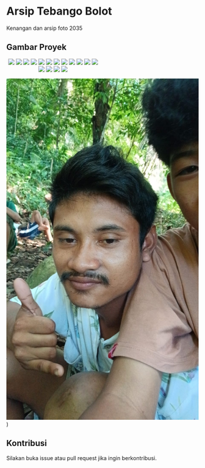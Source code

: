# Arsip Tebango Bolot

Kenangan dan arsip foto 2035
## Gambar Proyek

<div align="center">
  <div style="columns: 2; column-gap: 15px;">
    <img src="https://github.com/tebango/Foto_tebango/IMG-20250704-WA0037.jpg" width="100%">
    <img src="https://github.com/tebango/Foto_tebango/IMG-20250705-WA0002.jpg" width="100%">
    <img src="ihttps://github.com/tebango/Foto_tebango/IMG-20250705-WA0006.jpg" width="100%">
    <img src="https://github.com/tebango/Foto_tebango/IMG-20250705-WA0008.jpg" width="100%">
    <img src="https://github.com/tebango/Foto_tebango/IMG-20250705-WA0010.jpg" width="100%">
    <img src="https://github.com/tebango/Foto_tebango/IMG-20250705-WA0014.jpg" width="100%">
    <img src="https://github.com/tebango/Foto_tebango/IMG-20250705-WA0018.jpg" width="100%">
    <img src="https://github.com/tebango/Foto_tebango/IMG-20250705-WA0020.jpg" width="100%">
    <img src="https://github.com/tebango/Foto_tebango/IMG-20250705-WA0022.jpg" width="100%">
    <img src="https://github.com/tebango/Foto_tebango/IMG-20250705-WA0026.jpg" width="100%">
    <img src="https://github.com/tebango/Foto_tebango/IMG-20250705-WA0030.jpg" width="100%">
    <img src="https://github.com/tebango/Foto_tebango/IMG-20250705-WA0032.jpg" width="100%">
    <img src="https://github.com/tebango/Foto_tebango/" width="100%">
    <img src="https://github.com/tebango/Foto_tebango/" width="100%">
    <img src="https://github.com/tebango/Foto_tebango/" width="100%">
    <img src="https://github.com/tebango/Foto_tebango/" width="100%">    
  </div>
</div>

![Foto](https://github.com/tebango/Foto_tebango/blob/main/IMG-20250614-WA0013.jpg?raw=true))

## Kontribusi

Silakan buka issue atau pull request jika ingin berkontribusi.
